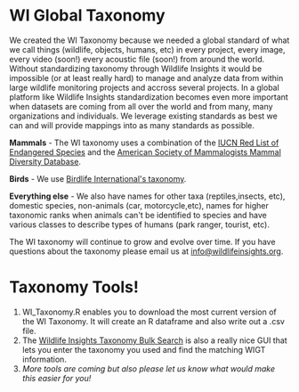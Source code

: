 # WI Global Taxonomy

We created the WI Taxonomy because we needed a global standard of what we call things (wildlife, objects, humans, etc) in every project, every image, every video (soon!) every acoustic file (soon!) from around the world. Without standardizing taxonomy through Wildlife Insights it would be impossible (or at least really hard) to manage and analyze data from within large wildlife monitoring projects and accross several projects. In a global platform like Wildlife Insights standardization becomes even more important when datasets are coming from all over the world and from many, many organizations and individuals. We leverage existing standards as best we can and will provide mappings into as many standards as possible. 

**Mammals** - The WI taxonomy	uses a combination of the [IUCN Red List of Endangered Species](https://www.iucnredlist.org) and the [American Society of Mammalogists Mammal Diversity Database](https://mammaldiversity.org/). 

**Birds** - We use [Birdlife International's taxonomy](http://datazone.birdlife.org/species/search).

**Everything else** - We also have names for other taxa (reptiles,insects, etc), domestic species, non-animals (car, motorcycle,etc), names for higher taxonomic ranks when animals can't be identified to species and have various classes to describe types of humans (park ranger, tourist, etc). 


The WI taxonomy will continue to grow and evolve over time. If you have questions about the taxonomy please email us at info@wildlifeinsights.org.

# Taxonomy Tools!
1. WI_Taxonomy.R enables you to download the most current version of the WI Taxonomy. It will create an R dataframe and also write out a .csv file.
2. The [Wildlife Insights Taxonomy Bulk Search](https://data.naturalsciences.org/wildlife-insights/taxonomy/search) is also a really nice GUI that lets you enter the taxonomy you used and find the matching WIGT information.
3.  _More tools are coming but also please let us know what would make this easier for you!_

